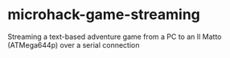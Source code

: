 # microhack-game-streaming
 Streaming a text-based adventure game from a PC to an Il Matto (ATMega644p) over a serial connection
